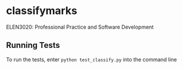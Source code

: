 # classifymarks
ELEN3020: Professional Practice and Software Development

## Running Tests
To run the tests, enter `python test_classify.py` into the command line
